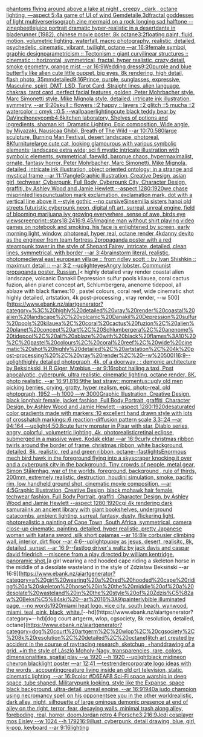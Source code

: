 [phantoms flying around above a lake at night , creepy , dark , octane lighting, —aspect 5:4](https://www.ebank.nz/aiartgenerator?category=phantoms%20flying%20around%20above%20a%20lake%20at%20night%20%2C%20creepy%20%2C%20dark%20%2C%20octane%20lighting%2C%20%E2%80%94aspect%205%3A4)[a game of UI of wind Gem](https://www.ebank.nz/aiartgenerator?category=a%20game%20of%20UI%20of%20wind%20Gem)[detaile,3d](https://www.ebank.nz/aiartgenerator?category=detaile%2C3d)[fractal goddesses of light multiverse](https://www.ebank.nz/aiartgenerator?category=fractal%20goddesses%20of%20light%20multiverse)[risograph zine mermaid on a rock longing sad halftone -- zineq](https://www.ebank.nz/aiartgenerator?category=risograph%20zine%20mermaid%20on%20a%20rock%20longing%20sad%20halftone%20--%20zineq)[beetlejuice portrait dramatic hyper-realistic in a desert](https://www.ebank.nz/aiartgenerator?category=beetlejuice%20portrait%20dramatic%20hyper-realistic%20in%20a%20desert)[dante in bladerunner (1982), chinese movie poster, 8k octane](https://www.ebank.nz/aiartgenerator?category=dante%20in%20bladerunner%20%281982%29%2C%20chinese%20movie%20poster%2C%208k%20octane)[3:2](https://www.ebank.nz/aiartgenerator?category=3%3A2)[floating paint, fluid, motion, volumetric lighting, waterfall, macro photography, realistic, detailed, psychedelic, cinematic, vibrant, twilight, octane —ar 16:9](https://www.ebank.nz/aiartgenerator?category=floating%20paint%2C%20fluid%2C%20motion%2C%20volumetric%20lighting%2C%20waterfall%2C%20macro%20photography%2C%20realistic%2C%20detailed%2C%20psychedelic%2C%20cinematic%2C%20vibrant%2C%20twilight%2C%20octane%20%E2%80%94ar%2016%3A9)[female symbol, graphic design](https://www.ebank.nz/aiartgenerator?category=female%20symbol%2C%20graphic%20design)[parametricism :: Tectonism :: giant curvilinear structures :: cinematic :: horizontal, symmetrical, fractal, hyper realistic, crazy detail, smoke geometry, orange mist  --ar 16:9](https://www.ebank.nz/aiartgenerator?category=parametricism%20%3A%3A%20Tectonism%20%3A%3A%20giant%20curvilinear%20structures%20%3A%3A%20cinematic%20%3A%3A%20horizontal%2C%20symmetrical%2C%20fractal%2C%20hyper%20realistic%2C%20crazy%20detail%2C%20smoke%20geometry%2C%20orange%20mist%20%20--ar%2016%3A9)[Wedding dress](https://www.ebank.nz/aiartgenerator?category=Wedding%20dress)[9:20](https://www.ebank.nz/aiartgenerator?category=9%3A20)[purple and blue butterfly like alien cute little puppet, big eyes, 8k rendering, high detail, flash photo, 35mm](https://www.ebank.nz/aiartgenerator?category=purple%20and%20blue%20butterfly%20like%20alien%20cute%20little%20puppet%2C%20big%20eyes%2C%208k%20rendering%2C%20high%20detail%2C%20flash%20photo%2C%2035mm)[detailed](https://www.ebank.nz/aiartgenerator?category=detailed)[9:16](https://www.ebank.nz/aiartgenerator?category=9%3A16)[Prince, purple, sunglasses, expressive, Masculine, spirit, DMT, LSD, Tarot Card, Straight lines, alien language, chakras, tarot card, perfect facial features, golden, Peter Mohrbacher style, Marc Simonetti style, Mike Mignola style, detailed, intricate ink illustration, symmetry, --ar 9:20](https://www.ebank.nz/aiartgenerator?category=Prince%2C%20purple%2C%20sunglasses%2C%20expressive%2C%20Masculine%2C%20spirit%2C%20DMT%2C%20LSD%2C%20Tarot%20Card%2C%20Straight%20lines%2C%20alien%20language%2C%20chakras%2C%20tarot%20card%2C%20perfect%20facial%20features%2C%20golden%2C%20Peter%20Mohrbacher%20style%2C%20Marc%20Simonetti%20style%2C%20Mike%20Mignola%20style%2C%20detailed%2C%20intricate%20ink%20illustration%2C%20symmetry%2C%20--ar%209%3A20)[skull :: flowers ::2 happy :: layers ::2 glitch ::5 mucha ::2 watercolor :: cmyk ::0.5 --wallpaper](https://www.ebank.nz/aiartgenerator?category=skull%20%3A%3A%20flowers%20%3A%3A2%20happy%20%3A%3A%20layers%20%3A%3A2%20glitch%20%3A%3A5%20mucha%20%3A%3A2%20watercolor%20%3A%3A%20cmyk%20%3A%3A0.5%20--wallpaper)[lighting](https://www.ebank.nz/aiartgenerator?category=lighting)[cute black teddy bear by DaVinci](https://www.ebank.nz/aiartgenerator?category=cute%20black%20teddy%20bear%20by%20DaVinci)[honeycomb](https://www.ebank.nz/aiartgenerator?category=honeycomb)[4:6](https://www.ebank.nz/aiartgenerator?category=4%3A6)[kitchen laboratory, Shelves of potions and ingredients, shaman kit, Dramatic Lighting, Epic composition, Wide angle, by Miyazaki, Nausicaa Ghibli, Breath of The Wild --ar 10:7](https://www.ebank.nz/aiartgenerator?category=kitchen%20laboratory%2C%20Shelves%20of%20potions%20and%20ingredients%2C%20shaman%20kit%2C%20Dramatic%20Lighting%2C%20Epic%20composition%2C%20Wide%20angle%2C%20by%20Miyazaki%2C%20Nausicaa%20Ghibli%2C%20Breath%20of%20The%20Wild%20--ar%2010%3A7)[0.5](https://www.ebank.nz/aiartgenerator?category=0.5)[80](https://www.ebank.nz/aiartgenerator?category=80)[large sculpture, Burning Man Festival, desert landscape, photoreal, 8K](https://www.ebank.nz/aiartgenerator?category=large%20sculpture%2C%20Burning%20Man%20Festival%2C%20desert%20landscape%2C%20photoreal%2C%208K)[furniture](https://www.ebank.nz/aiartgenerator?category=furniture)[large cute cat, looking glamourous with various symbolic elements; landscape extra wide; sci fi mystic intricate illustration with symbolic elements, symmetrical, faewild, baroque chaos, hypermaximalist, ornate, fantasy horror, Peter Mohrbacher, Marc Simonetti, Mike Mignola, detailed, intricate ink illustration, object oriented ontology; in a strange and mystical frame --ar 11:17](https://www.ebank.nz/aiartgenerator?category=large%20cute%20cat%2C%20looking%20glamourous%20with%20various%20symbolic%20elements%3B%20landscape%20extra%20wide%3B%20sci%20fi%20mystic%20intricate%20illustration%20with%20symbolic%20elements%2C%20symmetrical%2C%20faewild%2C%20baroque%20chaos%2C%20hypermaximalist%2C%20ornate%2C%20fantasy%20horror%2C%20Peter%20Mohrbacher%2C%20Marc%20Simonetti%2C%20Mike%20Mignola%2C%20detailed%2C%20intricate%20ink%20illustration%2C%20object%20oriented%20ontology%3B%20in%20a%20strange%20and%20mystical%20frame%20--ar%2011%3A17)[angle](https://www.ebank.nz/aiartgenerator?category=angle)[Graphic Illustration, Creative Design, asian girl, techwear, Cyberpunk, Full Body, Cyberpunk City, Character Design, graffiti, by Ashley Wood and Jamie Hewlett --aspect 1280:1920](https://www.ebank.nz/aiartgenerator?category=Graphic%20Illustration%2C%20Creative%20Design%2C%20asian%20girl%2C%20techwear%2C%20Cyberpunk%2C%20Full%20Body%2C%20Cyberpunk%20City%2C%20Character%20Design%2C%20graffiti%2C%20by%20Ashley%20Wood%20and%20Jamie%20Hewlett%20--aspect%201280%3A1920)[we chase misprinted lies](https://www.ebank.nz/aiartgenerator?category=we%20chase%20misprinted%20lies)[punctuation mark exclamation, exclamation mark, dot with a vertical line above it --style gothic --no cursive](https://www.ebank.nz/aiartgenerator?category=punctuation%20mark%20exclamation%2C%20exclamation%20mark%2C%20dot%20with%20a%20vertical%20line%20above%20it%20--style%20gothic%20--no%20cursive)[Sinsemilia sisters hanoi old streets futuristic cyberpunk neon, digital nft art. surreal, unreal engine, field of blooming marijuana ivy growing everywhere, sense of awe, birds eye view](https://www.ebank.nz/aiartgenerator?category=Sinsemilia%20sisters%20hanoi%20old%20streets%20futuristic%20cyberpunk%20neon%2C%20digital%20nft%20art.%20surreal%2C%20unreal%20engine%2C%20field%20of%20blooming%20marijuana%20ivy%20growing%20everywhere%2C%20sense%20of%20awe%2C%20birds%20eye%20view)[screenprint::](https://www.ebank.nz/aiartgenerator?category=screenprint%3A%3A)[stars](https://www.ebank.nz/aiartgenerator?category=stars)[18:24](https://www.ebank.nz/aiartgenerator?category=18%3A24)[16:9](https://www.ebank.nz/aiartgenerator?category=16%3A9)[.45](https://www.ebank.nz/aiartgenerator?category=.45)[/imagine  man without shirt playing video games on notebook and smoking, his face is enlightened by screen, early morning light, window, photoreal, hyper real, octane render 4k](https://www.ebank.nz/aiartgenerator?category=/imagine%20%20man%20without%20shirt%20playing%20video%20games%20on%20notebook%20and%20smoking%2C%20his%20face%20is%20enlightened%20by%20screen%2C%20early%20morning%20light%2C%20window%2C%20photoreal%2C%20hyper%20real%2C%20octane%20render%204k)[danny devito as the engineer from team fortress 2](https://www.ebank.nz/aiartgenerator?category=danny%20devito%20as%20the%20engineer%20from%20team%20fortress%202)[propaganda poster with a red steampunk tower in the style of Shepard Fairey, intricate, detailed, clean lines, symmetrical, with border --ar 3:4](https://www.ebank.nz/aiartgenerator?category=propaganda%20poster%20with%20a%20red%20steampunk%20tower%20in%20the%20style%20of%20Shepard%20Fairey%2C%20intricate%2C%20detailed%2C%20clean%20lines%2C%20symmetrical%2C%20with%20border%20--ar%203%3A4)[brainstorm literal, realistic, photo](https://www.ebank.nz/aiartgenerator?category=brainstorm%20literal%2C%20realistic%2C%20photo)[medieval east european village :: from ridley scott :: by Ivan Shishkin :: maximum detail :: --ar 3:2 --uplight](https://www.ebank.nz/aiartgenerator?category=medieval%20east%20european%20village%20%3A%3A%20from%20ridley%20scott%20%3A%3A%20by%20Ivan%20Shishkin%20%3A%3A%20maximum%20detail%20%3A%3A%20--ar%203%3A2%20--uplight)[eyes](https://www.ebank.nz/aiartgenerator?category=eyes)[Angry lobster. Communist propaganda poster. Russian.](https://www.ebank.nz/aiartgenerator?category=Angry%20lobster.%20Communist%20propaganda%20poster.%20Russian.)[< highly detailed vray render coastal alien landscape, volcanic Danakil Depression sulfur pools kilauea, coral cactus fuzion, alien planet concept art, Schlumbergera, anenome tidepool, all ablaze with black flames:10 , pastel colours, coral reef, wide cinematic shot highly detailed, artstation, 4k post-processing , vray render, --w 500](https://www.ebank.nz/aiartgenerator?category=%3C%20highly%20detailed%20vray%20render%20coastal%20alien%20landscape%2C%20volcanic%20Danakil%20Depression%20sulfur%20pools%20kilauea%2C%20coral%20cactus%20fuzion%2C%20alien%20planet%20concept%20art%2C%20Schlumbergera%2C%20anenome%20tidepool%2C%20all%20ablaze%20with%20black%20flames%3A10%20%2C%20pastel%20colours%2C%20coral%20reef%2C%20wide%20cinematic%20shot%20highly%20detailed%2C%20artstation%2C%204k%20post-processing%20%2C%20vray%20render%2C%20--w%20500)[16:9](https://www.ebank.nz/aiartgenerator?category=16%3A9)[--uplight](https://www.ebank.nz/aiartgenerator?category=--uplight)[highly detailed photograph, 4k, of a doorway : : demonic architecture by Beksinkski, H R Giger, Mœbius --ar 9:16](https://www.ebank.nz/aiartgenerator?category=highly%20detailed%20photograph%2C%204k%2C%20of%20a%20doorway%20%3A%20%3A%20demonic%20architecture%20by%20Beksinkski%2C%20H%20R%20Giger%2C%20M%C5%93bius%20--ar%209%3A16)[robot hailing a taxi, Post apocalyptic, cyberpunk, ultra realistic, cinematic lighting, octane render, 8K, photo realistic,  --ar 16:9](https://www.ebank.nz/aiartgenerator?category=robot%20hailing%20a%20taxi%2C%20Post%20apocalyptic%2C%20cyberpunk%2C%20ultra%20realistic%2C%20cinematic%20lighting%2C%20octane%20render%2C%208K%2C%20photo%20realistic%2C%20%20--ar%2016%3A9)[1.8](https://www.ebank.nz/aiartgenerator?category=1.8)[16:9](https://www.ebank.nz/aiartgenerator?category=16%3A9)[the last straw:: momentus::](https://www.ebank.nz/aiartgenerator?category=the%20last%20straw%3A%3A%20momentus%3A%3A)[ugly old men picking berries, crying, grotty, hyper realism, epic, photo-real, old photograph, 1952 —h 1000 —w 3000](https://www.ebank.nz/aiartgenerator?category=ugly%20old%20men%20picking%20berries%2C%20crying%2C%20grotty%2C%20hyper%20realism%2C%20epic%2C%20photo-real%2C%20old%20photograph%2C%201952%20%E2%80%94h%201000%20%E2%80%94w%203000)[Graphic Illustration, Creative Design, black longhair female, jacket fashion, Full Body Portrait, graffiti, Character Design, by Ashley Wood and Jamie Hewlett --aspect 1280:1920](https://www.ebank.nz/aiartgenerator?category=Graphic%20Illustration%2C%20Creative%20Design%2C%20black%20longhair%20female%2C%20jacket%20fashion%2C%20Full%20Body%20Portrait%2C%20graffiti%2C%20Character%20Design%2C%20by%20Ashley%20Wood%20and%20Jamie%20Hewlett%20--aspect%201280%3A1920)[desaturated color gradients made with markers::10 excellent hand drawn style with lots of crosshatch markings::6 reaction-diffusion pattern scale 3.3::24 —ar 94:164 —uplight](https://www.ebank.nz/aiartgenerator?category=desaturated%20color%20gradients%20made%20with%20markers%3A%3A10%20excellent%20hand%20drawn%20style%20with%20lots%20of%20crosshatch%20markings%3A%3A6%20reaction-diffusion%20pattern%20scale%203.3%3A%3A24%20%E2%80%94ar%2094%3A164%20%E2%80%94uplight)[4:5](https://www.ebank.nz/aiartgenerator?category=4%3A5)[0.8](https://www.ebank.nz/aiartgenerator?category=0.8)[cute furry monster in Pixar with star, Diablo series, angry, colorful, volumetric lighting, 4k, photorealistic](https://www.ebank.nz/aiartgenerator?category=cute%20furry%20monster%20in%20Pixar%20with%20star%2C%20Diablo%20series%2C%20angry%2C%20colorful%2C%20volumetric%20lighting%2C%204k%2C%20photorealistic)[retinal eclipse, submerged in a massive wave, Kodak ektar —ar 16:9](https://www.ebank.nz/aiartgenerator?category=retinal%20eclipse%2C%20submerged%20in%20a%20massive%20wave%2C%20Kodak%20ektar%20%E2%80%94ar%2016%3A9)[curly christmas ribbon twirls around the border of frame, christmas ribbon, white background, detailed, 8k, realistic, red and green ribbon, octane](https://www.ebank.nz/aiartgenerator?category=curly%20christmas%20ribbon%20twirls%20around%20the%20border%20of%20frame%2C%20christmas%20ribbon%2C%20white%20background%2C%20detailed%2C%208k%2C%20realistic%2C%20red%20and%20green%20ribbon%2C%20octane)[--fast](https://www.ebank.nz/aiartgenerator?category=--fast)[lights](https://www.ebank.nz/aiartgenerator?category=lights)[Enormous mech bird hawk in the foreground flying into a skyscraper knocking it over and a cyberpunk city in the background. Tiny crowds of people, metal gear, Simon Stålenhag, war of the worlds, foreground, background , rule of thirds, 200mm, extremely realistic, destruction, houdini simulation, smoke, pacific rim, low handheld ground shot, cinematic movie composition, —ar 4:5](https://www.ebank.nz/aiartgenerator?category=Enormous%20mech%20bird%20hawk%20in%20the%20foreground%20flying%20into%20a%20skyscraper%20knocking%20it%20over%20and%20a%20cyberpunk%20city%20in%20the%20background.%20Tiny%20crowds%20of%20people%2C%20metal%20gear%2C%20Simon%20St%C3%A5lenhag%2C%20war%20of%20the%20worlds%2C%20foreground%2C%20background%20%2C%20rule%20of%20thirds%2C%20200mm%2C%20extremely%20realistic%2C%20destruction%2C%20houdini%20simulation%2C%20smoke%2C%20pacific%20rim%2C%20low%20handheld%20ground%20shot%2C%20cinematic%20movie%20composition%2C%20%E2%80%94ar%204%3A5)[Graphic Illustration, Creative Design, black mohawk hair female, techwear fashion, Full Body Portrait, graffiti, Character Design, by Ashley Wood and Jamie Hewlett --aspect 1280:1920](https://www.ebank.nz/aiartgenerator?category=Graphic%20Illustration%2C%20Creative%20Design%2C%20black%20mohawk%20hair%20female%2C%20techwear%20fashion%2C%20Full%20Body%20Portrait%2C%20graffiti%2C%20Character%20Design%2C%20by%20Ashley%20Wood%20and%20Jamie%20Hewlett%20--aspect%201280%3A1920)[cgi 4k rendering dark samurai](https://www.ebank.nz/aiartgenerator?category=cgi%204k%20rendering%20dark%20samurai)[ink,](https://www.ebank.nz/aiartgenerator?category=ink%2C)[an ancient library with giant bookshelves, underground catacombs, ambient lighting, surreal, fantasy, dusty, flickering light, photorealistic a painting of Cape Town, South Africa, symmetrical, camera close-up cinematic, painting, detailed, hyper realistic, pretty Japanese woman with katana sword ,silk short pajamas --ar 16:8](https://www.ebank.nz/aiartgenerator?category=an%20ancient%20library%20with%20giant%20bookshelves%2C%20underground%20catacombs%2C%20ambient%20lighting%2C%20surreal%2C%20fantasy%2C%20dusty%2C%20flickering%20light%2C%20photorealistic%20a%20painting%20of%20Cape%20Town%2C%20South%20Africa%2C%20symmetrical%2C%20camera%20close-up%20cinematic%2C%20painting%2C%20detailed%2C%20hyper%20realistic%2C%20pretty%20Japanese%20woman%20with%20katana%20sword%20%2Csilk%20short%20pajamas%20--ar%2016%3A8)[le corbusier climbing wall, interior, dirt floor --ar 4:6](https://www.ebank.nz/aiartgenerator?category=le%20corbusier%20climbing%20wall%2C%20interior%2C%20dirt%20floor%20--ar%204%3A6)[--uplight](https://www.ebank.nz/aiartgenerator?category=--uplight)[puppy as jesus, desert, realisitc, 8k, detailed, sunset --ar 16:9](https://www.ebank.nz/aiartgenerator?category=puppy%20as%20jesus%2C%20desert%2C%20realisitc%2C%208k%2C%20detailed%2C%20sunset%20--ar%2016%3A9)[--fast](https://www.ebank.nz/aiartgenerator?category=--fast)[log driver's waltz by jack davis and caspar david friedrich --ml](https://www.ebank.nz/aiartgenerator?category=log%20driver%27s%20waltz%20by%20jack%20davis%20and%20caspar%20david%20friedrich%20--ml)[scene from a play directed by william kentridge. panoramic shot.](https://www.ebank.nz/aiartgenerator?category=scene%20from%20a%20play%20directed%20by%20william%20kentridge.%20panoramic%20shot.)[a girl wearing a red hooded cape riding a skeleton horse in the middle of a desolate wasteland in the style of Zdzisław Beksiński --ar 16:9](https://www.ebank.nz/aiartgenerator?category=a%20girl%20wearing%20a%20red%20hooded%20cape%20riding%20a%20skeleton%20horse%20in%20the%20middle%20of%20a%20desolate%20wasteland%20in%20the%20style%20of%20Zdzis%C5%82aw%20Beksi%C5%84ski%20--ar%2016%3A9)[painterly](https://www.ebank.nz/aiartgenerator?category=painterly)[bible illuminated page, --no words](https://www.ebank.nz/aiartgenerator?category=bible%20illuminated%20page%2C%20--no%20words)[1920](https://www.ebank.nz/aiartgenerator?category=1920)[miami heat logo. vice city. south beach. wynwood. miami. teal, pink, black, white.](https://www.ebank.nz/aiartgenerator?category=miami%20heat%20logo.%20vice%20city.%20south%20beach.%20wynwood.%20miami.%20teal%2C%20pink%2C%20black%2C%20white.)[--hd](https://www.ebank.nz/aiartgenerator?category=--hd)[dog court artgerm, wlop, cgsociety, 8k resolution, detailed, octane](https://www.ebank.nz/aiartgenerator?category=dog%20court%20artgerm%2C%20wlop%2C%20cgsociety%2C%208k%20resolution%2C%20detailed%2C%20octane)[litch art created by accident in the course of raytracing research, sketchup, +handdrawing of a grid, +in the style of László Moholy-Nagy, transparencies, rare, colors, dimensionalities, spatial play --w 1920 --h 1920 --uplight](https://www.ebank.nz/aiartgenerator?category=litch%20art%20created%20by%20accident%20in%20the%20course%20of%20raytracing%20research%2C%20sketchup%2C%20%2Bhanddrawing%20of%20a%20grid%2C%20%2Bin%20the%20style%20of%20L%C3%A1szl%C3%B3%20Moholy-Nagy%2C%20transparencies%2C%20rare%2C%20colors%2C%20dimensionalities%2C%20spatial%20play%20--w%201920%20--h%201920%20--uplight)[black midi](https://www.ebank.nz/aiartgenerator?category=black%20midi)[neon chevron blacklight poster —ar 12:41 —test](https://www.ebank.nz/aiartgenerator?category=neon%20chevron%20blacklight%20poster%20%E2%80%94ar%2012%3A41%20%E2%80%94test)[render](https://www.ebank.nz/aiartgenerator?category=render)[corporate logo ideas with the words , accounting](https://www.ebank.nz/aiartgenerator?category=corporate%20logo%20ideas%20with%20the%20words%20%2C%20accounting)[creature living inside an old crt television, static, cinematic lighting, --ar 16:9](https://www.ebank.nz/aiartgenerator?category=creature%20living%20inside%20an%20old%20crt%20television%2C%20static%2C%20cinematic%20lighting%2C%20--ar%2016%3A9)[color #D6EAF8 Sci-Fi space warship in deep space, tube shaped, Militarypunk looking, style like the Expanse, space black background, ultra-detail, unreal engine, --ar 16:9](https://www.ebank.nz/aiartgenerator?category=color%20%23D6EAF8%20Sci-Fi%20space%20warship%20in%20deep%20space%2C%20tube%20shaped%2C%20Militarypunk%20looking%2C%20style%20like%20the%20Expanse%2C%20space%20black%20background%2C%20ultra-detail%2C%20unreal%20engine%2C%20--ar%2016%3A9)[1940](https://www.ebank.nz/aiartgenerator?category=1940)[a judo champion using necromancy spell on his opponent](https://www.ebank.nz/aiartgenerator?category=a%20judo%20champion%20using%20necromancy%20spell%20on%20his%20opponent)[see you in the other world](https://www.ebank.nz/aiartgenerator?category=see%20you%20in%20the%20other%20world)[realistic, dark alley, night, silhouette of large ominous demonic presence at end of alley on the right, terror, fear, decaying walls, minimal trash along alley, foreboding, real, horror, doom](https://www.ebank.nz/aiartgenerator?category=realistic%2C%20dark%20alley%2C%20night%2C%20silhouette%20of%20large%20ominous%20demonic%20presence%20at%20end%20of%20alley%20on%20the%20right%2C%20terror%2C%20fear%2C%20decaying%20walls%2C%20minimal%20trash%20along%20alley%2C%20foreboding%2C%20real%2C%20horror%2C%20doom)[Jordan retro 4 Porsche](https://www.ebank.nz/aiartgenerator?category=Jordan%20retro%204%20Porsche)[](https://www.ebank.nz/aiartgenerator?category=)[3:2](https://www.ebank.nz/aiartgenerator?category=3%3A2)[16:9](https://www.ebank.nz/aiartgenerator?category=16%3A9)[Jedi cosplayer mos Eisley --w 1024 --h 1792](https://www.ebank.nz/aiartgenerator?category=Jedi%20cosplayer%20mos%20Eisley%20--w%201024%20--h%201792)[16:9](https://www.ebank.nz/aiartgenerator?category=16%3A9)[illust, cyberpunk, detail drawing, blue, girl, k-pop, keyboard --ar 9:16](https://www.ebank.nz/aiartgenerator?category=illust%2C%20cyberpunk%2C%20detail%20drawing%2C%20blue%2C%20girl%2C%20k-pop%2C%20keyboard%20--ar%209%3A16)[lighting](https://www.ebank.nz/aiartgenerator?category=lighting)